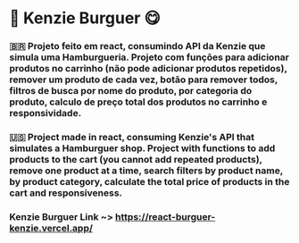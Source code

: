 # 🍔 Kenzie Burguer 😋 

### 🇧🇷 Projeto feito em react, consumindo API da Kenzie que simula uma Hamburgueria. Projeto com funções para adicionar produtos no carrinho (não pode adicionar produtos repetidos), remover um produto de cada vez, botão para remover todos, filtros de busca por nome do produto, por categoria do produto, calculo de preço total dos produtos no carrinho e responsividade.

### 🇺🇸 Project made in react, consuming Kenzie's API that simulates a Hamburguer shop. Project with functions to add products to the cart (you cannot add repeated products), remove one product at a time, search filters by product name, by product category, calculate the total price of products in the cart and responsiveness.


### Kenzie Burguer Link ~> https://react-burguer-kenzie.vercel.app/
